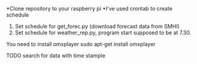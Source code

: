 *Clone repository to your raspberry pi
*I've used crontab to create schedule
1. Set schedule for get_forec.py (download forecast data from SMHI)
2. Set schedule for weather_rep.py, program start supposed to be at 7.30.

You need to install omxplayer
sudo apt-get install omxplayer


TODO search for data with time stample

